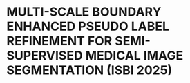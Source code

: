 # MULTI-SCALE BOUNDARY ENHANCED PSEUDO LABEL REFINEMENT FOR SEMI-SUPERVISED MEDICAL IMAGE SEGMENTATION (ISBI 2025)

